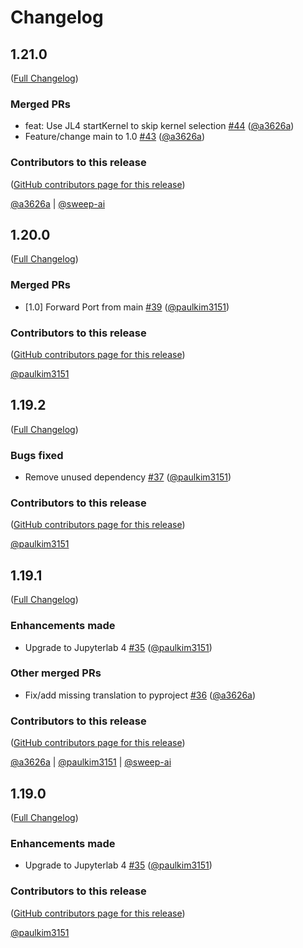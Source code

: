 # Changelog

<!-- <START NEW CHANGELOG ENTRY> -->

## 1.21.0

([Full Changelog](https://github.com/team-monolith-product/jupyterlab-judge/compare/v1.20.0...b324971d64d73a8843a21f2e764d97ccb8f47b89))

### Merged PRs

- feat: Use JL4 startKernel to skip kernel selection [#44](https://github.com/team-monolith-product/jupyterlab-judge/pull/44) ([@a3626a](https://github.com/a3626a))
- Feature/change main to 1.0 [#43](https://github.com/team-monolith-product/jupyterlab-judge/pull/43) ([@a3626a](https://github.com/a3626a))

### Contributors to this release

([GitHub contributors page for this release](https://github.com/team-monolith-product/jupyterlab-judge/graphs/contributors?from=2023-11-24&to=2023-12-12&type=c))

[@a3626a](https://github.com/search?q=repo%3Ateam-monolith-product%2Fjupyterlab-judge+involves%3Aa3626a+updated%3A2023-11-24..2023-12-12&type=Issues) | [@sweep-ai](https://github.com/search?q=repo%3Ateam-monolith-product%2Fjupyterlab-judge+involves%3Asweep-ai+updated%3A2023-11-24..2023-12-12&type=Issues)

<!-- <END NEW CHANGELOG ENTRY> -->

## 1.20.0

([Full Changelog](https://github.com/team-monolith-product/jupyterlab-judge/compare/v0.20.0...54a15bd2ffa31acffb9826e5bffc79edca038934))

### Merged PRs

- \[1.0\] Forward Port from main [#39](https://github.com/team-monolith-product/jupyterlab-judge/pull/39) ([@paulkim3151](https://github.com/paulkim3151))

### Contributors to this release

([GitHub contributors page for this release](https://github.com/team-monolith-product/jupyterlab-judge/graphs/contributors?from=2023-11-24&to=2023-11-24&type=c))

[@paulkim3151](https://github.com/search?q=repo%3Ateam-monolith-product%2Fjupyterlab-judge+involves%3Apaulkim3151+updated%3A2023-11-24..2023-11-24&type=Issues)

## 1.19.2

([Full Changelog](https://github.com/team-monolith-product/jupyterlab-judge/compare/v1.19.1...d7bf1fbc86c8defefaed7fde160b8c5c42136d69))

### Bugs fixed

- Remove unused dependency [#37](https://github.com/team-monolith-product/jupyterlab-judge/pull/37) ([@paulkim3151](https://github.com/paulkim3151))

### Contributors to this release

([GitHub contributors page for this release](https://github.com/team-monolith-product/jupyterlab-judge/graphs/contributors?from=2023-11-07&to=2023-11-10&type=c))

[@paulkim3151](https://github.com/search?q=repo%3Ateam-monolith-product%2Fjupyterlab-judge+involves%3Apaulkim3151+updated%3A2023-11-07..2023-11-10&type=Issues)

## 1.19.1

([Full Changelog](https://github.com/team-monolith-product/jupyterlab-judge/compare/v1.19.0...3ff9bc811c3e36c2675aebebec3c55e7a025db84))

### Enhancements made

- Upgrade to Jupyterlab 4 [#35](https://github.com/team-monolith-product/jupyterlab-judge/pull/35) ([@paulkim3151](https://github.com/paulkim3151))

### Other merged PRs

- Fix/add missing translation to pyproject [#36](https://github.com/team-monolith-product/jupyterlab-judge/pull/36) ([@a3626a](https://github.com/a3626a))

### Contributors to this release

([GitHub contributors page for this release](https://github.com/team-monolith-product/jupyterlab-judge/graphs/contributors?from=2023-10-30&to=2023-11-07&type=c))

[@a3626a](https://github.com/search?q=repo%3Ateam-monolith-product%2Fjupyterlab-judge+involves%3Aa3626a+updated%3A2023-10-30..2023-11-07&type=Issues) | [@paulkim3151](https://github.com/search?q=repo%3Ateam-monolith-product%2Fjupyterlab-judge+involves%3Apaulkim3151+updated%3A2023-10-30..2023-11-07&type=Issues) | [@sweep-ai](https://github.com/search?q=repo%3Ateam-monolith-product%2Fjupyterlab-judge+involves%3Asweep-ai+updated%3A2023-10-30..2023-11-07&type=Issues)

## 1.19.0

([Full Changelog](https://github.com/team-monolith-product/jupyterlab-judge/compare/v0.19.0...e6933b580707195af044d4c87f7e685e44cc0987))

### Enhancements made

- Upgrade to Jupyterlab 4 [#35](https://github.com/team-monolith-product/jupyterlab-judge/pull/35) ([@paulkim3151](https://github.com/paulkim3151))

### Contributors to this release

([GitHub contributors page for this release](https://github.com/team-monolith-product/jupyterlab-judge/graphs/contributors?from=2023-10-10&to=2023-10-31&type=c))

[@paulkim3151](https://github.com/search?q=repo%3Ateam-monolith-product%2Fjupyterlab-judge+involves%3Apaulkim3151+updated%3A2023-10-10..2023-10-31&type=Issues)
